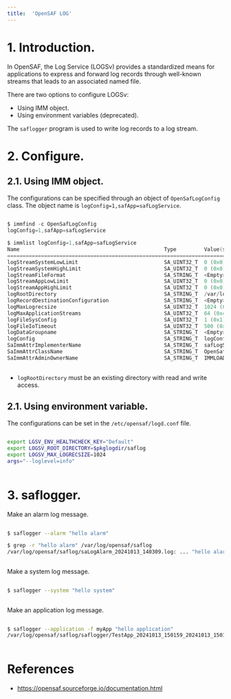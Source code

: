 ```yaml
---
title:  'OpenSAF LOG'
---
```



# 1. Introduction.
In OpenSAF, the Log Service (LOGSv) provides a standardized means for applications to express and forward log records through well-known streams that leads to an associated named file.  
  
There are two options to configure LOGSv:

- Using IMM object.
- Using environment variables (deprecated).

The `saflogger` program is used to write log records to a log stream.  


# 2. Configure.
## 2.1. Using IMM object.
The configurations can be specified through an object of `OpenSafLogConfig` class. The object name is `logConfig=1,safApp=safLogService`.

```s
   
$ immfind -c OpenSafLogConfig
logConfig=1,safApp=safLogService

$ immlist logConfig=1,safApp=safLogService
Name                                               Type         Value(s)
========================================================================
logStreamSystemLowLimit                            SA_UINT32_T  0 (0x0)
logStreamSystemHighLimit                           SA_UINT32_T  0 (0x0)
logStreamFileFormat                                SA_STRING_T  <Empty>
logStreamAppLowLimit                               SA_UINT32_T  0 (0x0)
logStreamAppHighLimit                              SA_UINT32_T  0 (0x0)
logRootDirectory                                   SA_STRING_T  /var/log/opensaf/saflog 
logRecordDestinationConfiguration                  SA_STRING_T  <Empty>
logMaxLogrecsize                                   SA_UINT32_T  1024 (0x400)
logMaxApplicationStreams                           SA_UINT32_T  64 (0x40)
logFileSysConfig                                   SA_UINT32_T  1 (0x1)
logFileIoTimeout                                   SA_UINT32_T  500 (0x1f4)
logDataGroupname                                   SA_STRING_T  <Empty>
logConfig                                          SA_STRING_T  logConfig=1 
SaImmAttrImplementerName                           SA_STRING_T  safLogService 
SaImmAttrClassName                                 SA_STRING_T  OpenSafLogConfig 
SaImmAttrAdminOwnerName                            SA_STRING_T  IMMLOADER
  
```
- `logRootDirectory` must be an existing directory with read and write access.

## 2.1. Using environment variable.
The configurations can be set in the `/etc/opensaf/logd.conf` file.
```sh
  
export LGSV_ENV_HEALTHCHECK_KEY="Default"
export LOGSV_ROOT_DIRECTORY=$pkglogdir/saflog
export LOGSV_MAX_LOGRECSIZE=1024
args="--loglevel=info"
  
```

# 3. saflogger.
Make an alarm log message.
```sh
  
$ saflogger --alarm "hello alarm"

$ grep -r "hello alarm" /var/log/opensaf/saflog
/var/log/opensaf/saflog/saLogAlarm_20241013_140309.log: ... "hello alarm"
  
```

Make a system log message.
```sh
  
$ saflogger --system "hello system"
  
```

Make an application log message.
```sh
  
$ saflogger --application -f myApp "hello application"
/var/log/opensaf/saflog/saflogger/TestApp_20241013_150159_20241013_150159.log: ... "hello application"
  
```


# References
- https://opensaf.sourceforge.io/documentation.html